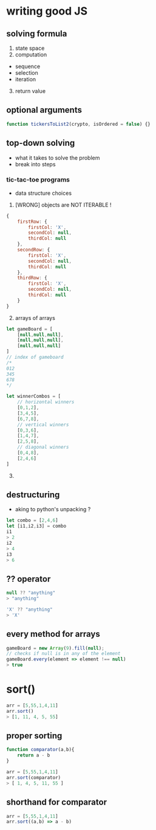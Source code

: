 # writing good JS
## solving formula
1. state space
2. computation
- sequence
- selection
- iteration
3. return value
## optional arguments
```js
function tickersToList2(crypto, isOrdered = false) {}

```
## top-down solving
- what it takes to solve the problem
- break into steps

### tic-tac-toe programs
- data structure choices
1. [WRONG] objects are NOT ITERABLE !
```js
{
    firstRow: {
        firstCol: 'X',
        secondCol: null,
        thirdCol: null
    },
    secondRow: {
        firstCol: 'X',
        secondCol: null,
        thirdCol: null
    },
    thirdRow: {
        firstCol: 'X',
        secondCol: null,
        thirdCol: null
    }
}
```
2. arrays of arrays
```js
let gameBoard = [
    [null,null,null],
    [null,null,null],
    [null,null,null]
]
// index of gameboard
/* 
012
345
678
*/

let winnerCombos = [
    // horizontal winners
    [0,1,2],
    [3,4,5],
    [6,7,8],
    // vertical winners
    [0,3,6],
    [1,4,7],
    [2,5,8],
    // diagonal winners
    [0,4,8],
    [2,4,6]
]
```
3. 

## destructuring
- aking to python's unpacking ? 
```js
let combo = [2,4,6]
let [i1,i2,i3] = combo
i1
> 2
i2
> 4
i3
> 6
```

## ?? operator
```js
null ?? "anything"
> "anything"

'X' ?? "anything"
> 'X'
```
## every method for arrays
```js
gameBoard = new Array(9).fill(null);
// checks if null is in any of the element
gameBoard.every(element => element !== null)
> true
```

# sort()
```js
arr = [5,55,1,4,11]
arr.sort()
> [1, 11, 4, 5, 55]
```
## proper sorting
```js
function comparator(a,b){
    return a - b
}

arr = [5,55,1,4,11]
arr.sort(comparator)
> [ 1, 4, 5, 11, 55 ]
```
## shorthand for comparator
```js
arr = [5,55,1,4,11]
arr.sort((a,b) => a - b)
```